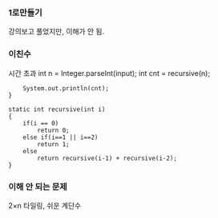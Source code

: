 <h3> 1로만들기 </h3>
강의보고 풀었지만, 이해가 안 됨. 

<h3> 이친수 </h3>
시간 초과 
		int n = Integer.parseInt(input);
		int cnt = recursive(n);
		
		System.out.println(cnt);
	}
	
	static int recursive(int i)
	{
		if(i == 0)
			return 0;
		else if(i==1 || i==2)
			return 1;
		else
			return recursive(i-1) + recursive(i-2);
	}


<h3> 이해 안 되는 문제 </h3>
2×n 타일링, 쉬운 계단수

